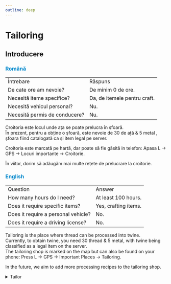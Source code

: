 ```yaml
---
outline: deep
---
```


# Tailoring

## Introducere

### <span style="color: #0088CC">Română</span>

<table>
    <tr>
        <td>Întrebare</td>
        <td>Răspuns</td>
    </tr>
    <tr>
        <td>De cate ore am nevoie?</td>
        <td>De minim 0 de ore.</td>
    </tr>
    <tr>
        <td>Necesită iteme specifice?</td>
        <td>Da, de itemele pentru craft.</td>
    </tr>
    <tr>
        <td>Necesită vehicul personal?</td>
        <td>Nu.</td>
    </tr>
    <tr>
        <td>Necesită permis de conducere?</td>
        <td>Nu.</td>
    </tr>
</table>

Croitoria este locul unde <span class="button-p-hobby">ața</span> se poate prelucra în <span class="button-p-hobby">șfoară</span>.
<br>În prezent, pentru a obține o șfoară, este nevoie de <span class="button-p-hobby">30 de ață & 5 metal</span> , șfoara fiind catalogată ca și item legal pe server.

Croitoria este marcată pe hartă, dar poate să fie găsită in telefon: <span class="button-p-hobby">Apasa L -> GPS -> Locuri importante -> Croitorie</span>.

În viitor, dorim să adăugăm mai multe rețete de prelucrare la croitorie.

### <span style="color: #0088CC">English</span>
<table>
    <tr>
        <td>Question</td>
        <td>Answer</td>
    </tr>
    <tr>
        <td>How many hours do I need?</td>
        <td>At least 100 hours.</td>
    </tr>
    <tr>
        <td>Does it require specific items?</td>
        <td>Yes, crafting items.</td>
    </tr>
    <tr>
        <td>Does it require a personal vehicle?</td>
        <td>No.</td>
    </tr>
    <tr>
        <td>Does it require a driving license?</td>
        <td>No.</td>
    </tr>
</table>

Tailoring is the place where <span class="button-p-hobby">thread</span> can be processed into <span class="button-p-hobby">twine</span>.
<br>Currently, to obtain twine, you need <span class="button-p-hobby">30 thread & 5 metal</span>, with twine being classified as a legal item on the server.
<br>The tailoring shop is marked on the map but can also be found on your phone: <span class="button-p-hobby">Press L -> GPS -> Important Places -> Tailoring</span>.

In the future, we aim to add more processing recipes to the tailoring shop.

<details>
  <summary>Tailor</summary>
  <img src="https://v.b-zone.ro/images/wiki/tailor.png" alt="Tailor">
</details>